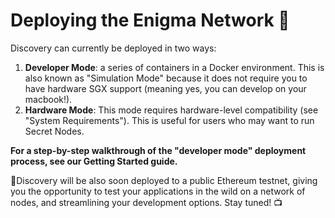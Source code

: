 ﻿# Deploying the Enigma Network  📡

Discovery can currently be deployed in two ways: 

1. **Developer Mode**:  a series of containers in a Docker environment. This is also known as "Simulation Mode" because it does not require you to have hardware SGX support (meaning yes, you can develop on your macbook!). 
2. **Hardware Mode**: This mode requires hardware-level compatibility (see "System Requirements"). This is useful for users who may want to run Secret Nodes. 

**For a step-by-step walkthrough of the "developer mode" deployment process, see our Getting Started guide.** 

🤞Discovery will be also soon deployed to a public Ethereum testnet, giving you the opportunity to test your applications in the wild on a network of nodes, and streamlining your development options. Stay tuned! 📺


